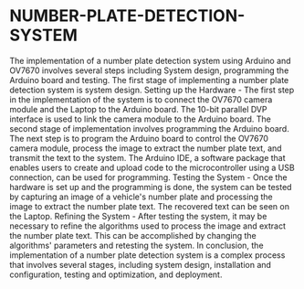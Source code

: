 # NUMBER-PLATE-DETECTION-SYSTEM
The implementation of a number plate detection system using Arduino and OV7670 involves several steps including System design, programming the Arduino board and testing.
The first stage of implementing a number plate detection system is system design. Setting up the Hardware - The first step in the implementation of the system is to connect the OV7670 camera module and the Laptop to the Arduino board. The 10-bit parallel DVP interface is used to link the camera module to the Arduino board.
The second stage of implementation involves programming the Arduino board. The next step is to program the Arduino board to control the OV7670 camera module, process the image to extract the number plate text, and transmit the text to the system. The Arduino IDE, a software package that enables users to create and upload code to the microcontroller using a USB connection, can be used for programming.
Testing the System - Once the hardware is set up and the programming is done, the system can be tested by capturing an image of a vehicle's number plate and processing the image to extract the number plate text. The recovered text can be seen on the Laptop.
Refining the System - After testing the system, it may be necessary to refine the algorithms used to process the image and extract the number plate text. This can be accomplished by changing the algorithms' parameters and retesting the system.
In conclusion, the implementation of a number plate detection system is a complex process that involves several stages, including system design, installation and configuration, testing and optimization, and deployment.
